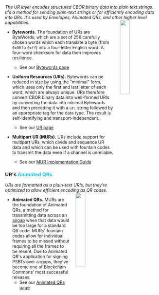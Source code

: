 <i>The UR layer encodes structured CBOR binary data into plain text strings. It's a method for sending plain-text strings or for efficiently encoding data into QRs. It's used by Envelopes, Animated QRs, and other higher level capabilities.</I><img src="https://developer.blockchaincommons.com/assets/images/bc-stack-ux-2.png" style="margin-left: 20px; float: right" width="25%">

* **Bytewords.** The foundation of URs are ByteWords, which are a set of 256 carefully chosen words which each translate a byte (from `0x00` to `0xff`) into a four-letter English word. A four-word checksum for data then improves resilience.
  * See our [Bytewords page](/bytewords/)

* **Uniform Resources (URs).** Bytewords can be reduced in size by using the "minimal" form, which uses only the first and last letter of each word, which are always unique. URs therefore convert CBOR binary data into well-formed URIs by converting the data into minimal Bytewords and then preceding it with a `ur:` string followed by an appropriate tag for the data type. The result is self-identifying and transport-independent.
   * See our [UR page](/ur/)

* **Multipart UR (MURs).** URs include support for multipart URs, which divide and sequence UR data and which can be used with fountain codes to transmit the data even if a channel is unreliable.
   * See our [MUR  Implementation Guide](https://github.com/BlockchainCommons/Research/blob/master/papers/bcr-2024-001-multipart-ur.md)

### UR's <font color="#17c3ff">Animated QRs</font>

<i>URs are formatted as a plain-text URIs, but they're optimized to allow efficient encoding as QR codes.</I><img src="https://developer.blockchaincommons.com/assets/images/bc-stack-ux-3.png" style="margin-left: 20px; float: right" width="25%">

* **Animated QRs.** MURs are the foundation of Animated QRs, a method for transmitting data across an [airgap](/airgap/) when that data would be too large for a standard QR code. MURs' fountain codes allow for individual frames to be missed without requiring all the frames to be resent. Due to Animated QR's application for signing PSBTs over airgaps, they've become one of Blockchain Commons' most successful releases.
   * See our [Animated QRs page](/animated-qrs/)
